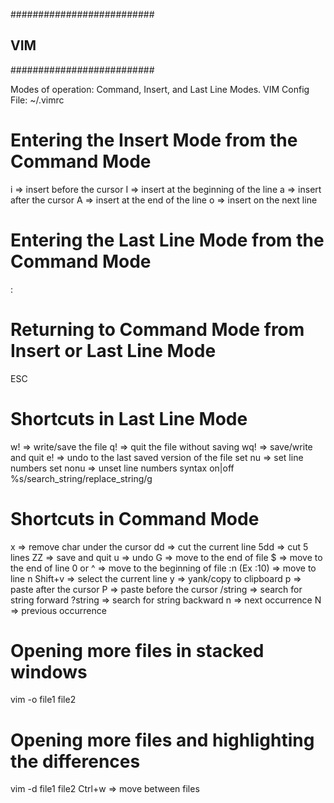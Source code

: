 ##########################

## VIM

##########################

Modes of operation: Command, Insert, and Last Line Modes.
VIM Config File: ~/.vimrc

# Entering the Insert Mode from the Command Mode

i => insert before the cursor
I => insert at the beginning of the line
a => insert after the cursor
A => insert at the end of the line
o => insert on the next line

# Entering the Last Line Mode from the Command Mode

:

# Returning to Command Mode from Insert or Last Line Mode

ESC

# Shortcuts in Last Line Mode

w! => write/save the file
q! => quit the file without saving
wq! => save/write and quit
e! => undo to the last saved version of the file
set nu => set line numbers
set nonu => unset line numbers
syntax on|off
%s/search_string/replace_string/g

# Shortcuts in Command Mode

x => remove char under the cursor
dd => cut the current line
5dd => cut 5 lines
ZZ => save and quit
u => undo
G => move to the end of file
$ => move to the end of line
0 or ^ => move to the beginning of file
:n (Ex :10) => move to line n
Shift+v => select the current line
y => yank/copy to clipboard
p => paste after the cursor
P => paste before the cursor
/string => search for string forward
?string => search for string backward
n => next occurrence
N => previous occurrence

# Opening more files in stacked windows

vim -o file1 file2

# Opening more files and highlighting the differences

vim -d file1 file2
Ctrl+w => move between files
